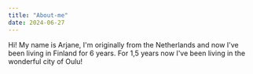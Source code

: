 ```yaml
---
title: "About-me"
date: 2024-06-27
---
```


Hi! My name is Arjane, I'm originally from the Netherlands and now I've been living in Finland for 6 years. For 1,5 years now I've been living in the wonderful city of Oulu!
